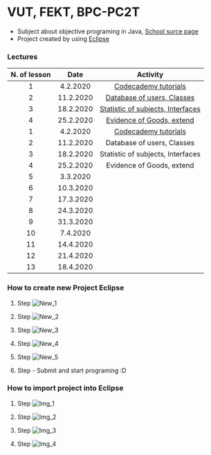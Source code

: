 # VUT, FEKT, BPC-PC2T
- Subject about objective programing in Java, [School surce page](https://moodle.vutbr.cz/course/view.php?id=210737)
- Project created by using [Eclipse](https://www.eclipse.org/)    

### Lectures

|**N. of lesson**|**Date**|**Activity**|
|:-:|:-:|:-:|
|1|4.2.2020|[Codecademy tutorials](https://www.codecademy.com/)|
|2|11.2.2020|[Database of users, Classes](https://github.com/vymaztom/PC2T/tree/master/cv02)|
|3|18.2.2020|[Statistic of subjects, Interfaces](https://github.com/vymaztom/PC2T/tree/master/cv03)|
|4|25.2.2020|[Evidence of Goods, extend](https://github.com/vymaztom/PC2T/tree/master/cv04)|
|1|4.2.2020|[Codecademy tutorials](../vc02)|
|2|11.2.2020|Database of users, Classes|
|3|18.2.2020|Statistic of subjects, Interfaces|
|4|25.2.2020|Evidence of Goods, extend|
|5|3.3.2020||
|6|10.3.2020||
|7|17.3.2020||
|8|24.3.2020||
|9|31.3.2020||
|10|7.4.2020||
|11|14.4.2020||
|12|21.4.2020||
|13|18.4.2020||

### How to create new Project Eclipse

1. Step
![New_1](Img/new_1.png)

2. Step
![New_2](Img/new_2.png)

3. Step
![New_3](Img/new_3.png)

4. Step
![New_4](Img/new_4.png)

5. Step
![New_5](Img/new_5.png)

6. Step - Submit and start programing :D

### How to import project into Eclipse

1. Step
![Img_1](Img/Import_step_1.png)

2. Step
![Img_2](Img/Import_step_2.png)

3. Step
![Img_3](Img/Import_step_3.png)

4. Step
![Img_4](Img/Import_step_4.png)
